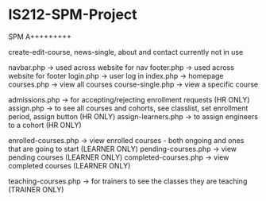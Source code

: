 # IS212-SPM-Project
SPM A+++++++++

create-edit-course, news-single, about and contact currently not in use

navbar.php -> used across website for nav
footer.php -> used across website for footer
login.php -> user log in
index.php -> homepage
courses.php -> view all courses
course-single.php -> view a specific course

admissions.php -> for accepting/rejecting enrollment requests (HR ONLY)
assign.php -> to see all courses and cohorts, see classlist, set enrollment period, assign button (HR ONLY)
assign-learners.php -> to assign engineers to a cohort (HR ONLY)

enrolled-courses.php -> view enrolled courses - both ongoing and ones that are going to start (LEARNER ONLY)
pending-courses.php -> view pending courses (LEARNER ONLY)
completed-courses.php -> view completed courses (LEARNER ONLY)

teaching-courses.php -> for trainers to see the classes they are teaching (TRAINER ONLY)